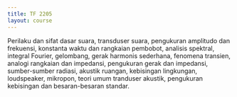 ```yaml
---
title: TF 2205
layout: course
---
```


Perilaku dan sifat dasar suara, transduser suara, pengukuran amplitudo dan frekuensi, konstanta waktu dan
rangkaian pembobot, analisis spektral, integral Fourier, gelombang, gerak harmonis sederhana, fenomena
transien, analogi rangkaian dan impedansi, pengukuran gerak dan impedansi, sumber-sumber radiasi,
akustik ruangan, kebisingan lingkungan, loudspeaker, mikropon, teori umum tranduser akustik,
pengukuran kebisingan dan besaran-besaran standar.
